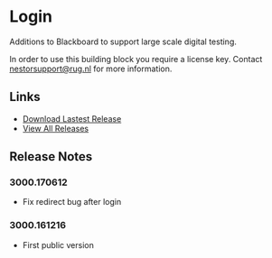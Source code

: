 # Login

Additions to Blackboard to support large scale digital testing.

In order to use this building block you require a license key. Contact nestorsupport@rug.nl for more information.

## Links
- [Download Lastest Release](https://github.com/rijksuniversiteit-groningen/b2-Login/releases/latest)
- [View All Releases](https://github.com/rijksuniversiteit-groningen/b2-Login/releases)

## Release Notes

### 3000.170612
- Fix redirect bug after login

### 3000.161216
- First public version
